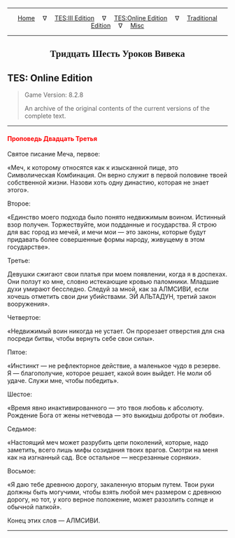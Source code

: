 
---

<!-- Jekyll Page Links -->

<center>
<a href="../../../../index.html">Home</a>
&emsp;&nabla;&emsp;
<a href="../../../index-tes3.html">TES:III Edition</a>
&emsp;&nabla;&emsp;
<a href="../../../index-teso.html">TES:Online Edition</a>
&emsp;&nabla;&emsp;
<a href="../../../index-traditional.html">Traditional Edition</a>
&emsp;&nabla;&emsp;
<a href="../../../index-misc.html">Misc</a>
</center>

<!-- Markdown Body Below: -->

---

<center>
<h2><span style="font-family:Georgia">Тридцать Шесть Уроков Вивека</span></h2>
</center>

## TES: Online Edition

> Game Version: 8.2.8
>
> An archive of the original contents of the current versions of the complete text.

---

#### <span style="color:red">Проповедь Двадцать Третья</span>

Святое писание Меча, первое:

«Меч, к которому относятся как к изысканной пище, это Символическая Комбинация. Он верно служит в первой половине твоей собственной жизни. Назови хоть одну династию, которая не знает этого».

Второе:

«Единство моего подхода было понято недвижимым воином. Истинный взор получен. Торжествуйте, мои подданные и государства. Я строю для вас город из мечей, и мечи мои — это законы, которые будут придавать более совершенные формы народу, живущему в этом государстве».

Третье:

Девушки сжигают свои платья при моем появлении, когда я в доспехах. Они ползут ко мне, словно истекающие кровью паломники. Младшие духи умирают бесследно. Следуй за мной, как за АЛМСИВИ, если хочешь отметить свои дни убийствами. ЭЙ АЛЬТАДУН, третий закон вооружения».

Четвертое:

«Недвижимый воин никогда не устает. Он прорезает отверстия для сна посреди битвы, чтобы вернуть себе свои силы».

Пятое:

«Инстинкт — не рефлекторное действие, а маленькое чудо в резерве. Я — благополучие, которое решает, какой воин выйдет. Не моли об удаче. Служи мне, чтобы победить».

Шестое:

«Время явно инактивированного — это твоя любовь к абсолюту. Рождение Бога от жены нетчевода — это выкидыш доброты от любви».

Седьмое:

«Настоящий меч может разрубить цепи поколений, которые, надо заметить, всего лишь мифы созидания твоих врагов. Смотри на меня как на изгнанный сад. Все остальное — несрезанные сорняки».

Восьмое:

«Я даю тебе древнюю дорогу, закаленную вторым путем. Твои руки должны быть могучими, чтобы взять любой меч размером с древнюю дорогу, но тот, у кого верное положение, может разозлить солнце и обычной палкой».

Конец этих слов — АЛМСИВИ.

---
